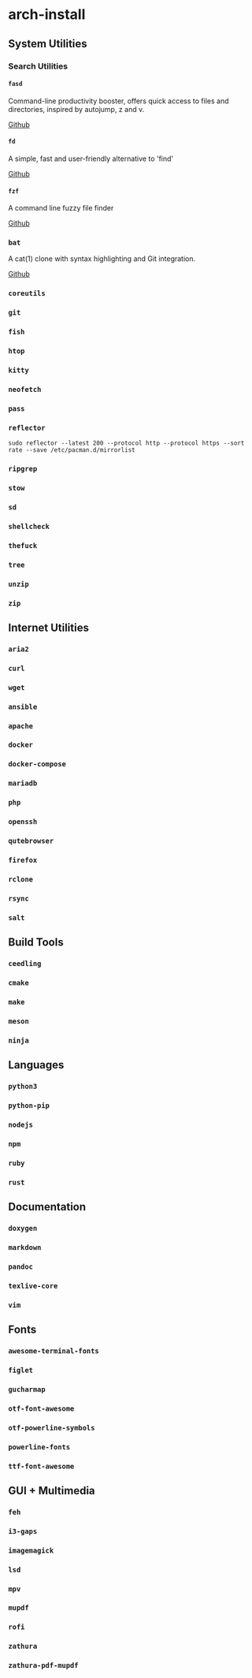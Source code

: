 # arch-install

## System Utilities

### Search Utilities
#### `fasd`
Command-line productivity booster, offers quick access to files and directories, inspired by autojump, z and v. 

[Github](https://github.com/clvv/fasd)

#### `fd`
A simple, fast and user-friendly alternative to 'find' 

[Github](https://github.com/sharkdp/fd)

#### `fzf`
A command line fuzzy file finder

[Github](https://github.com/junegunn/fzf)


### `bat`
A cat(1) clone with syntax highlighting and Git integration.

[Github](https://github.com/sharkdp/bat)

### `coreutils`



### `git`



### `fish`
### `htop`
### `kitty`
### `neofetch`
### `pass`


### `reflector`

`sudo reflector --latest 200 --protocol http --protocol https --sort rate --save /etc/pacman.d/mirrorlist`

### `ripgrep`

### `stow`

### `sd`

### `shellcheck`

### `thefuck`

### `tree`

### `unzip`

### `zip`

## Internet Utilities

### `aria2`

### `curl`

### `wget`
### `ansible`
### `apache`
### `docker`
### `docker-compose`
### `mariadb`
### `php`
### `openssh`
### `qutebrowser`
### `firefox`
### `rclone`
### `rsync`
### `salt`

## Build Tools

### `ceedling`

### `cmake`

### `make `

### `meson`

### `ninja`

## Languages

### `python3`
### `python-pip`
### `nodejs`
### `npm`
### `ruby`
### `rust`

## Documentation
### `doxygen`
### `markdown` 
### `pandoc`
### `texlive-core`
### `vim`

## Fonts
### `awesome-terminal-fonts`
### `figlet`
### `gucharmap`
### `otf-font-awesome`
### `otf-powerline-symbols`
### `powerline-fonts`
### `ttf-font-awesome` 

## GUI + Multimedia
### `feh`
### `i3-gaps`
### `imagemagick`
### `lsd`
### `mpv`
### `mupdf`
### `rofi`
### `zathura`
### `zathura-pdf-mupdf`




